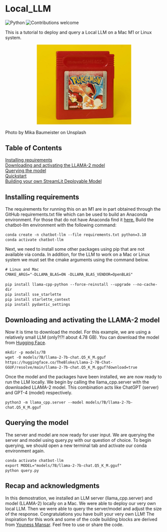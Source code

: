 # Local_LLM


![Python](https://img.shields.io/badge/python-v3.10.0-blue.svg)
![Contributions welcome](https://img.shields.io/badge/contributions-welcome-orange.svg)

This is a tutorial to deploy and query a Local LLM on a Mac M1 or Linux system. 

<p align="center"><img src="https://github.com/glickmac/Local_LLM/blob/main/images/red.jpg" width=60%></p>
Photo by Mika Baumeister on Unsplash


## Table of Contents
[Installing requirements](#intro)    
[Downloading and activating the LLAMA-2 model](#importance)    
[Querying the model](#workflow)    
[Quickstart](#quickstart)    
[Building your own StreamLit Deployable Model](#install)       

## <a name="intro"></a>Installing requirements
The requirements for running this on an M1 are in part obtained through the GitHub requirements.txt file which can be used to build an Anaconda environment. For those that do not have Anaconda find it [here.](https://www.anaconda.com/download/) Build the chatbot-llm environment with the following command:
```
conda create -n chatbot-llm --file requirements.txt python=3.10 
conda activate chatbot-llm
```
Next, we need to install some other packages using pip that are not available via conda. In addition, for the LLM to work on a Mac or Linux system we must set the cmake arguments using the command below.
```
# Linux and Mac
CMAKE_ARGS="-DLLAMA_BLAS=ON -DLLAMA_BLAS_VENDOR=OpenBLAS"

pip install llama-cpp-python --force-reinstall --upgrade --no-cache-dir 
pip install sse_starlette
pip install starlette_context
pip install pydantic_settings
```

## <a name="importance"></a>Downloading and activating the LLAMA-2 model

Now it is time to download the model. For this example, we are using a relatively small LLM (only?!?! about 4.78 GB). You can download the model from [Hugging Face](https%3A%2F%2Fhuggingface.co%2FTheBloke%2FLlama-2-7B-Chat-GGUF%2Fresolve%2Fmain%2Fllama-2-7b-chat.Q5_K_M.gguf%3Fdownload%3Dtrue).

```
mkdir -p models/7B
wget -O models/7B/llama-2-7b-chat.Q5_K_M.gguf https://huggingface.co/TheBloke/Llama-2-7B-Chat-GGUF/resolve/main/llama-2-7b-chat.Q5_K_M.gguf?download=true
```
Once the model and the packages have been installed, we are now ready to run the LLM locally. We begin by calling the llama_cpp.server with the downloaded LLAMA-2 model. This combination acts like ChatGPT (server) and GPT-4 (model) respectively.

```
python3 -m llama_cpp.server --model models/7B/llama-2-7b-chat.Q5_K_M.gguf
```

## <a name="workflow"></a>Querying the model
The server and model are now ready for user input. We are querying the server and model using query.py with our question of choice. To begin querying, we should open a new terminal tab and activate our conda environment again.
```
conda activate chatbot-llm
export MODEL="models/7B/llama-2-7b-chat.Q5_K_M.gguf"
python query.py
```

## <a name="install"></a>Recap and acknowledgments
In this demostration, we installed an LLM server (llama_cpp.server) and model (LLAMA-2) locally on a Mac. We were able to deploy our very own local LLM. Then we were able to query the server/model and adjust the size of the response. Congratulations you have built your very own LLM! The inspiration for this work and some of the code building blocks are derived from [Youness Mansar](https://medium.com/@CVxTz). Feel free to use or share the code.

